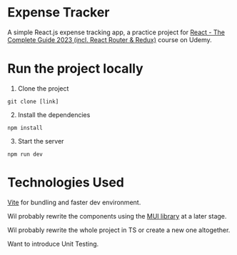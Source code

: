 # Expense Tracker
A simple React.js expense tracking app, a practice project for [React - The Complete Guide 2023 (incl. React Router & Redux)](https://www.udemy.com/course/react-the-complete-guide-incl-redux/) course on Udemy.

# Run the project locally

1. Clone the project

`git clone [link]`


2. Install the dependencies

`npm install`


3. Start the server

`npm run dev`

# Technologies Used 

[Vite](https://vitejs.dev/) for bundling and faster dev environment. 

Wil probably rewrite the components using the [MUI library](https://mui.com/material-ui/) at a later stage. 

Wil probably rewrite the whole project in TS or create a new one altogether.

Want to introduce Unit Testing. 
